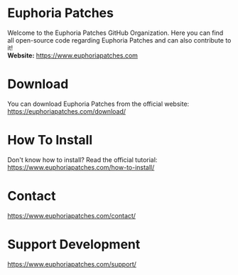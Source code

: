 # Euphoria Patches
Welcome to the Euphoria Patches GitHub Organization. Here you can find all open-source code regarding Euphoria Patches and can also contribute to it!  
**Website:** https://www.euphoriapatches.com
# Download
You can download Euphoria Patches from the official website: https://euphoriapatches.com/download/
# How To Install
Don't know how to install? Read the official tutorial: https://www.euphoriapatches.com/how-to-install/
# Contact
https://www.euphoriapatches.com/contact/
# Support Development
https://www.euphoriapatches.com/support/
